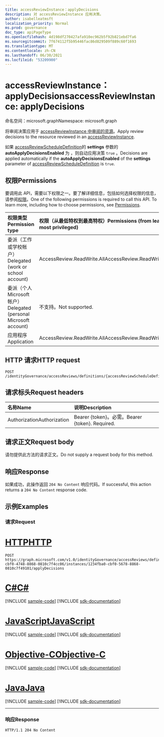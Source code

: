 ```yaml
---
title: accessReviewInstance：applyDecisions
description: 对 accessReviewInstance 应用决策。
author: isabelleatmsft
localization_priority: Normal
ms.prod: governance
doc_type: apiPageType
ms.openlocfilehash: 4d198df270427afa910ec962b5f92b821ebd7fa6
ms.sourcegitcommit: 7f674112f5b95446fac86d829509f889c60f1693
ms.translationtype: MT
ms.contentlocale: zh-CN
ms.lasthandoff: 06/30/2021
ms.locfileid: "53209900"
---
```

# <a name="accessreviewinstance-applydecisions"></a><span data-ttu-id="96f94-103">accessReviewInstance：applyDecisions</span><span class="sxs-lookup"><span data-stu-id="96f94-103">accessReviewInstance: applyDecisions</span></span>
<span data-ttu-id="96f94-104">命名空间：microsoft.graph</span><span class="sxs-lookup"><span data-stu-id="96f94-104">Namespace: microsoft.graph</span></span>

<span data-ttu-id="96f94-105">将审阅决策应用于 [accessReviewInstance 中审阅的资源](../resources/accessreviewinstance.md)。</span><span class="sxs-lookup"><span data-stu-id="96f94-105">Apply review decisions to the resource reviewed in an [accessReviewInstance](../resources/accessreviewinstance.md).</span></span>

<span data-ttu-id="96f94-106">如果 [accessReviewScheduleDefinition](../resources/accessreviewscheduledefinition.md)的 **settings** 参数的 **autoApplyDecisionsEnabled** 为 ，则自动应用决策 `true` 。</span><span class="sxs-lookup"><span data-stu-id="96f94-106">Decisions are applied automatically if the **autoApplyDecisionsEnabled** of the **settings** parameter of [accessReviewScheduleDefinition](../resources/accessreviewscheduledefinition.md) is `true`.</span></span>

## <a name="permissions"></a><span data-ttu-id="96f94-107">权限</span><span class="sxs-lookup"><span data-stu-id="96f94-107">Permissions</span></span>
<span data-ttu-id="96f94-p101">要调用此 API，需要以下权限之一。要了解详细信息，包括如何选择权限的信息，请参阅[权限](/graph/permissions-reference)。</span><span class="sxs-lookup"><span data-stu-id="96f94-p101">One of the following permissions is required to call this API. To learn more, including how to choose permissions, see [Permissions](/graph/permissions-reference).</span></span>

|<span data-ttu-id="96f94-110">权限类型</span><span class="sxs-lookup"><span data-stu-id="96f94-110">Permission type</span></span>|<span data-ttu-id="96f94-111">权限（从最低特权到最高特权）</span><span class="sxs-lookup"><span data-stu-id="96f94-111">Permissions (from least to most privileged)</span></span>|
|:---|:---|
|<span data-ttu-id="96f94-112">委派（工作或学校帐户）</span><span class="sxs-lookup"><span data-stu-id="96f94-112">Delegated (work or school account)</span></span>|<span data-ttu-id="96f94-113">AccessReview.ReadWrite.All</span><span class="sxs-lookup"><span data-stu-id="96f94-113">AccessReview.ReadWrite.All</span></span>|
|<span data-ttu-id="96f94-114">委派（个人 Microsoft 帐户）</span><span class="sxs-lookup"><span data-stu-id="96f94-114">Delegated (personal Microsoft account)</span></span>|<span data-ttu-id="96f94-115">不支持。</span><span class="sxs-lookup"><span data-stu-id="96f94-115">Not supported.</span></span>|
|<span data-ttu-id="96f94-116">应用程序</span><span class="sxs-lookup"><span data-stu-id="96f94-116">Application</span></span>|<span data-ttu-id="96f94-117">AccessReview.ReadWrite.All</span><span class="sxs-lookup"><span data-stu-id="96f94-117">AccessReview.ReadWrite.All</span></span>|

## <a name="http-request"></a><span data-ttu-id="96f94-118">HTTP 请求</span><span class="sxs-lookup"><span data-stu-id="96f94-118">HTTP request</span></span>

<!-- {
  "blockType": "ignored"
}
-->
``` http
POST /identityGovernance/accessReviews/definitions/{accessReviewScheduleDefinitionId}/instances/{accessReviewInstanceId}/applyDecisions
```

## <a name="request-headers"></a><span data-ttu-id="96f94-119">请求标头</span><span class="sxs-lookup"><span data-stu-id="96f94-119">Request headers</span></span>
|<span data-ttu-id="96f94-120">名称</span><span class="sxs-lookup"><span data-stu-id="96f94-120">Name</span></span>|<span data-ttu-id="96f94-121">说明</span><span class="sxs-lookup"><span data-stu-id="96f94-121">Description</span></span>|
|:---|:---|
|<span data-ttu-id="96f94-122">Authorization</span><span class="sxs-lookup"><span data-stu-id="96f94-122">Authorization</span></span>|<span data-ttu-id="96f94-p102">Bearer {token}。必需。</span><span class="sxs-lookup"><span data-stu-id="96f94-p102">Bearer {token}. Required.</span></span>|

## <a name="request-body"></a><span data-ttu-id="96f94-125">请求正文</span><span class="sxs-lookup"><span data-stu-id="96f94-125">Request body</span></span>
<span data-ttu-id="96f94-126">请勿提供此方法的请求正文。</span><span class="sxs-lookup"><span data-stu-id="96f94-126">Do not supply a request body for this method.</span></span>

## <a name="response"></a><span data-ttu-id="96f94-127">响应</span><span class="sxs-lookup"><span data-stu-id="96f94-127">Response</span></span>

<span data-ttu-id="96f94-128">如果成功，此操作返回 `204 No Content` 响应代码。</span><span class="sxs-lookup"><span data-stu-id="96f94-128">If successful, this action returns a `204 No Content` response code.</span></span>

## <a name="examples"></a><span data-ttu-id="96f94-129">示例</span><span class="sxs-lookup"><span data-stu-id="96f94-129">Examples</span></span>

### <a name="request"></a><span data-ttu-id="96f94-130">请求</span><span class="sxs-lookup"><span data-stu-id="96f94-130">Request</span></span>

# <a name="http"></a>[<span data-ttu-id="96f94-131">HTTP</span><span class="sxs-lookup"><span data-stu-id="96f94-131">HTTP</span></span>](#tab/http)
<!-- {
  "blockType": "request",
  "name": "accessreviewinstance_applydecisions"
}
-->
``` http
POST https://graph.microsoft.com/v1.0/identityGovernance/accessReviews/definitions/e6cafba0-cbf0-4748-8868-0810c7f4cc06/instances/1234fba0-cbf0-5678-8868-0810c7f49101/applyDecisions
```
# <a name="c"></a>[<span data-ttu-id="96f94-132">C#</span><span class="sxs-lookup"><span data-stu-id="96f94-132">C#</span></span>](#tab/csharp)
[!INCLUDE [sample-code](../includes/snippets/csharp/accessreviewinstance-applydecisions-csharp-snippets.md)]
[!INCLUDE [sdk-documentation](../includes/snippets/snippets-sdk-documentation-link.md)]

# <a name="javascript"></a>[<span data-ttu-id="96f94-133">JavaScript</span><span class="sxs-lookup"><span data-stu-id="96f94-133">JavaScript</span></span>](#tab/javascript)
[!INCLUDE [sample-code](../includes/snippets/javascript/accessreviewinstance-applydecisions-javascript-snippets.md)]
[!INCLUDE [sdk-documentation](../includes/snippets/snippets-sdk-documentation-link.md)]

# <a name="objective-c"></a>[<span data-ttu-id="96f94-134">Objective-C</span><span class="sxs-lookup"><span data-stu-id="96f94-134">Objective-C</span></span>](#tab/objc)
[!INCLUDE [sample-code](../includes/snippets/objc/accessreviewinstance-applydecisions-objc-snippets.md)]
[!INCLUDE [sdk-documentation](../includes/snippets/snippets-sdk-documentation-link.md)]

# <a name="java"></a>[<span data-ttu-id="96f94-135">Java</span><span class="sxs-lookup"><span data-stu-id="96f94-135">Java</span></span>](#tab/java)
[!INCLUDE [sample-code](../includes/snippets/java/accessreviewinstance-applydecisions-java-snippets.md)]
[!INCLUDE [sdk-documentation](../includes/snippets/snippets-sdk-documentation-link.md)]

---



### <a name="response"></a><span data-ttu-id="96f94-136">响应</span><span class="sxs-lookup"><span data-stu-id="96f94-136">Response</span></span>
<!-- {
  "blockType": "response",
  "truncated": true
}
-->
``` http
HTTP/1.1 204 No Content
```
